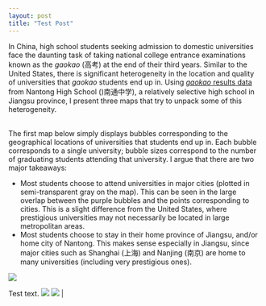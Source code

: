 ```yaml
---
layout: post
title: "Test Post"
---
```


In China, high school students seeking admission to domestic universities face the daunting
task of taking national college entrance examinations known as the *gaokao* (高考) at the end of their third years. Similar to the United States, there is significant heterogeneity in the location and quality of universities that *gaokao* students end up in. Using <a href="http://gklq.ntzx.cn/index.asp?jlh=4">*gaokao* results data</a> from Nantong High School ()南通中学), a relatively selective high school in Jiangsu province, I present three maps that try to unpack some of this heterogeneity. <br> <br>

The first map below simply displays bubbles corresponding to the geographical locations of universities that students end up in. Each bubble corresponds to a single university; bubble sizes correspond to the number of graduating students attending that university. I argue that there are two major takeaways:


* Most students choose to attend universities in major cities (plotted in semi-transparent gray on the map). This can be seen in the large overlap between the purple bubbles and the points corresponding to cities. This is a slight difference from the United States, where prestigious universities may not necessarily be located in large metropolitan areas.
* Most students choose to stay in their home province of Jiangsu, and/or home city of Nantong. This makes sense especially in Jiangsu, since major cities such as Shanghai (上海) and Nanjing (南京) are home to many universities (including very prestigious ones).

<img class="feature-img" src="{{ 'assets/nantong_plot_bubbles.png' | relative_url }}" />

Test text. 
<img class="feature-img" src="{{ 'assets/nantong_plot_provinces.png' | relative_url }}" />
<img class="feature-img" src="{{ 'assets/nantong_plot_dfc.png' | relative_url }}" />  |
